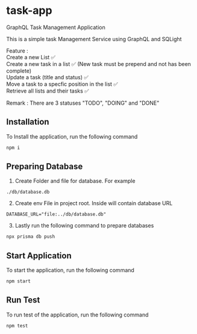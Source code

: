 # task-app

GraphQL Task Management Application

This is a simple task Management Service using GraphQL and SQLight

Feature :  
    Create a new List ✅  
    Create a new task in a list ✅
     (New task must be prepend and not has been complete)  
    Update a task (title and status) ✅  
    Move a task to a specfic position in the list ✅  
    Retrieve all lists and their tasks ✅  

Remark :
There are 3 statuses "TODO", "DOING" and "DONE"

## Installation

To Install the application, run the following command

```bash
npm i
```

## Preparing Database

1. Create Folder and file for database. For example

```
./db/database.db
```

2. Create env File in project root. Inside will contain database URL

```env
DATABASE_URL="file:../db/database.db"
```

3. Lastly run the following command to prepare databases

```bash
npx prisma db push
```

## Start Application

To start the application, run the following command

```bash
npm start
```

## Run Test

To run test of the application, run the following command

```bash
npm test
```
